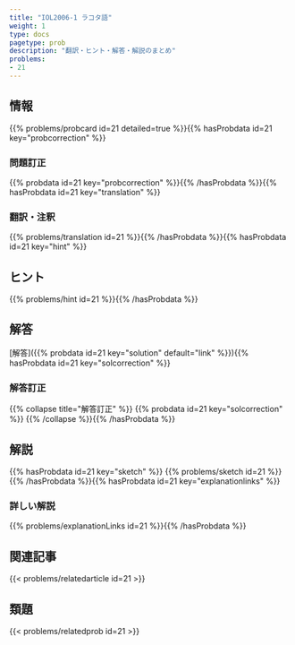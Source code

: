 ```yaml
---
title: "IOL2006-1 ラコタ語"
weight: 1
type: docs
pagetype: prob
description: "翻訳・ヒント・解答・解説のまとめ"
problems: 
- 21
---
```


## 情報

{{% problems/probcard id=21 detailed=true %}}{{% hasProbdata id=21 key="probcorrection" %}}

### 問題訂正

{{% probdata id=21 key="probcorrection" %}}{{% /hasProbdata %}}{{% hasProbdata id=21 key="translation" %}}

### 翻訳・注釈

{{% problems/translation id=21 %}}{{% /hasProbdata %}}{{% hasProbdata id=21 key="hint" %}}

## ヒント

{{% problems/hint id=21 %}}{{% /hasProbdata %}}

## 解答

[解答]({{% probdata id=21 key="solution" default="link" %}}){{% hasProbdata id=21 key="solcorrection" %}}

### 解答訂正

{{% collapse title="解答訂正" %}}
{{% probdata id=21 key="solcorrection" %}}
{{% /collapse %}}{{% /hasProbdata %}}

## 解説

{{% hasProbdata id=21 key="sketch" %}}
{{% problems/sketch id=21 %}}
{{% /hasProbdata %}}{{% hasProbdata id=21 key="explanationlinks" %}}

### 詳しい解説

{{% problems/explanationLinks id=21 %}}{{% /hasProbdata %}}

## 関連記事

{{< problems/relatedarticle id=21 >}}

## 類題

{{< problems/relatedprob id=21 >}}
